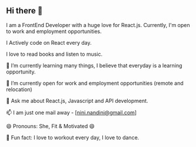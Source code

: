 ## Hi there 👋

I am a FrontEnd Developer with a huge love for React.js. Currently, I'm open to work and employment opportunities.

I Actively code on React every day.

I love to read books and listen to music.

🌱 I’m currently learning many things, I believe that everyday is a learning opportunity.

👯 I’m currently open for work and employment opportunities (remote and relocation)

💬 Ask me about React.js, Javascript and API development.

📫 I am just one mail away - [nini.nandini@gmail.com]

😄 Pronouns: She, Fit & Motivated 😄

🥳 Fun fact: I love to workout every day, I love to dance.
